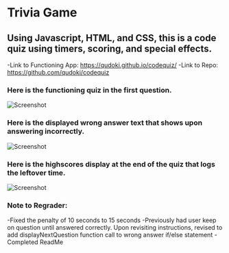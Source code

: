 # Trivia Game

## Using Javascript, HTML, and CSS, this is a code quiz using timers, scoring, and special effects.


-Link to Functioning App: https://qudoki.github.io/codequiz/
-Link to Repo: https://github.com/qudoki/codequiz


### Here is the functioning quiz in the first question.
![Screenshot](assets/screenshots/start.png)

### Here is the displayed wrong answer text that shows upon answering incorrectly.
![Screenshot](assets/screenshots/wronganswer.png)

### Here is the highscores display at the end of the quiz that logs the leftover time.
![Screenshot](assets/screenshots/scores.png)

### Note to Regrader:
-Fixed the penalty of 10 seconds to 15 seconds
-Previously had user keep on question until answered correctly. Upon revisiting instructions, revised to add displayNextQuestion function call to wrong answer if/else statement
-Completed ReadMe